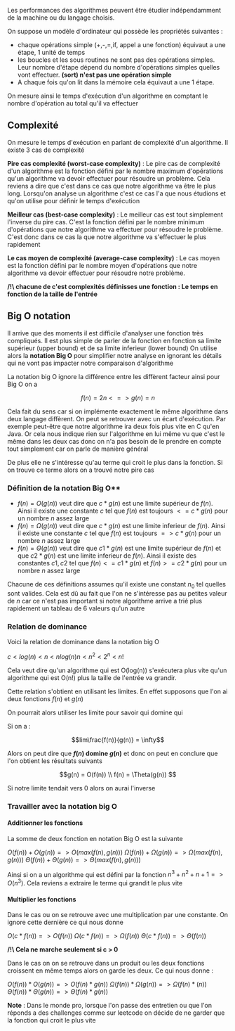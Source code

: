 Les performances des algorithmes peuvent être étudier indépendamment de la machine ou du langage choisis.

On suppose un modèle d'ordinateur qui possède les propriétés suivantes :

- chaque opérations simple (+,-,=,if, appel a une fonction) équivaut a une étape, 1 unité de temps
- les boucles et les sous routines ne sont pas des opérations simples. Leur nombre d'étape dépend du nombre d'opérations simples quelles vont effectuer. **(sort) n'est pas une opération simple**
- A chaque fois qu'on lit dans la mémoire cela équivaut a une 1 étape.

On mesure ainsi le temps d'exécution d'un algorithme en comptant le nombre d'opération au total qu'il va effectuer

## Complexité

On mesure le temps d'exécution en parlant de complexité d'un algorithme. Il existe 3 cas de complexité

**Pire cas complexité (worst-case complexity)** : Le pire cas de complexité d'un algorithme est la fonction défini par le nombre maximum d'opérations qu'un algorithme va devoir effectuer pour résoudre un problème. Cela reviens a dire que c'est dans ce cas que notre algorithme va être le plus long.
Lorsqu'on analyse un algorithme c'est ce cas l'a que nous étudions et qu'on utilise pour définir le temps d'exécution

**Meilleur cas (best-case complexity)** : Le meilleur cas est tout simplement l'inverse du pire cas. C'est la fonction défini par le nombre minimum d'opérations que notre algorithme va effectuer pour résoudre le problème. C'est donc dans ce cas la que notre algorithme va s'effectuer le plus rapidement

**Le cas moyen de complexité (average-case complexity)** : Le cas moyen est la fonction défini par le nombre moyen d'opérations que notre algorithme va devoir effectuer pour résoudre notre problème.

**/!\\ chacune de c'est complexités définisses une fonction : Le temps en fonction de la taille de l'entrée**

## Big O notation

Il arrive que des moments il est difficile d'analyser une fonction très compliqués. Il est plus simple de parler de la fonction en fonction sa limite supérieur (upper bound) et de sa limite inferieur (lower bound)
On utilise alors la **notation Big O** pour simplifier notre analyse en ignorant les détails qui ne vont pas impacter notre comparaison d'algorithme

La notation big O ignore la différence entre les diffèrent facteur ainsi pour Big O on a

$$
  f(n) = 2n <=> g(n) = n
$$

Cela fait du sens car si on implémente exactement le même algorithme dans deux langage diffèrent. On peut se retrouver avec un écart d'exécution. Par exemple peut-être que notre algorithme ira deux fois plus vite en C qu'en Java. Or cela nous indique rien sur l'algorithme en lui même vu que c'est le même dans les deux cas donc on n'a pas besoin de le prendre en compte tout simplement car on parle de manière général

De plus elle ne s'intéresse qu'au terme qui croit le plus dans la fonction. Si on trouve ce terme alors on a trouvé notre pire cas

### Définition de la notation Big O\*\*

- $f(n)=O(g(n))$ veut dire que $c*g(n)$ est une limite supérieur de $f(n)$. Ainsi il existe une constante $c$ tel que $f(n)$ est toujours $<= c*g(n)$ pour un nombre $n$ assez large
- $f(n)=\Omega(g(n))$ veut dire que $c*g(n)$ est une limite inferieur de $f(n)$. Ainsi il existe une constante $c$ tel que $f(n)$ est toujours $=> c*g(n)$ pour un nombre $n$ assez large
- $f(n)=\Theta(g(n))$ veut dire que $c1*g(n)$ est une limite supérieur de $f(n)$ et que $c2*g(n)$ est une limite inferieur de $f(n)$. Ainsi il existe des constantes $c1, c2$ tel que $f(n)<= c1*g(n)$ et $f(n) >= c2*g(n)$ pour un nombre $n$ assez large

Chacune de ces définitions assumes qu'il existe une constant $n_0$ tel quelles sont valides. Cela est dû au fait que l'on ne s'intéresse pas au petites valeur de $n$ car ce n'est pas important si notre algorithme arrive a trié plus rapidement un tableau de 6 valeurs qu'un autre

### Relation de dominance

Voici la relation de dominance dans la notation big O

$c < log(n) < n < nlog(n)n < n^2 < 2^n < n!$

Cela veut dire qu'un algorithme qui est O(log(n)) s'exécutera plus vite qu'un algorithme qui est O(n!) plus la taille de l'entrée va grandir.

Cette relation s'obtient en utilisant les limites. En effet supposons que l'on ai deux fonctions $f(n)$ et $g(n)$

On pourrait alors utiliser les limite pour savoir qui domine qui

Si on a :

$$lim\frac{f(n)}{g(n)} = \infty$$

Alors on peut dire que **$f(n)$ domine $g(n)$** et donc on peut en conclure que l'on obtient les résultats suivants

$$g(n) = O(f(n)) \\ f(n) = \Theta(g(n)) $$

Si notre limite tendait vers $0$ alors on aurai l'inverse

### Travailler avec la notation big O

#### Additionner les fonctions

La somme de deux fonction en notation Big O est la suivante

$O(f(n))+O(g(n)) => O(max(f(n),g(n)))$
$\Omega(f(n))+\Omega(g(n)) => \Omega(max(f(n),g(n)))$
$\Theta(f(n))+\Theta(g(n)) => \Theta(max(f(n),g(n)))$

Ainsi si on a un algorithme qui est défini par la fonction $n^3+n^2+n+1 => O(n^3)$. Cela reviens a extraire le terme qui grandit le plus vite

#### Multiplier les fonctions

Dans le cas ou on se retrouve avec une multiplication par une constante. On ignore cette dernière ce qui nous donne

$O(c*f(n)) => O(f(n))$
$\Omega(c*f(n)) => \Omega(f(n))$
$\Theta(c*f(n)) => \Theta(f(n))$

**/!\ Cela ne marche seulement si c > 0**

Dans le cas on on se retrouve dans un produit ou les deux fonctions croissent en même temps alors on garde les deux. Ce qui nous donne :

$O(f(n))*O(g(n)) => O(f(n)*g(n))$
$\Omega(f(n))*\Omega(g(n)) => \Omega(f(n)*(n))$
$\Theta(f(n))*\Theta(g(n)) => \Theta(f(n)*g(n))$

**Note** : Dans le monde pro, lorsque l'on passe des entretien ou que l'on réponds a des challenges comme sur leetcode on décide de ne garder que la fonction qui croit le plus vite